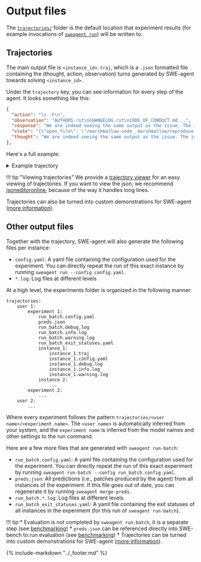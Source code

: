 # Output files

The [`trajectories/`](https://github.com/princeton-nlp/SWE-agent/tree/main/trajectories) folder is the default location that experiment results (for example invocations of [`sweagent run`](cl_tutorial.md)) will be written to.

## Trajectories

The main output file is `<instance_id>.traj`, which is a `.json` formatted file containing the (thought, action, observation) turns generated by SWE-agent towards solving `<instance_id>`.

Under the `trajectory` key, you can see information for every step of the agent. It looks something like this:

```json
{
  "action": "ls -F\n",
  "observation": "AUTHORS.rst\nCHANGELOG.rst\nCODE_OF_CONDUCT.md...",
  "response": "We are indeed seeing the same output as the issue. The issue suggests that we should look at line 1474 of the `fields.py`...",
  "state": "{\"open_file\": \"/marshmallow-code__marshmallow/reproduce.py\", \"working_dir\": \"/marshmallow-code__marshmallow\"}\n",
  "thought": "We are indeed seeing the same output as the issue. The issue suggests that we should look at line 1474 of the `fields.py`..."
},
```

Here's a full example:

<details>
<summary>Example trajectory</summary>

Note: This trajectory is from SWE-agent v0.7.0. It might look different in newer versions.

```json
--8<-- "trajectories/demonstrations/replay__marshmallow-code__marshmallow-1867__default__t-0.20__p-0.95__c-2.00__install-1___install_from_source/marshmallow-code__marshmallow-1867.traj"
```
</details>

!!! tip "Viewing trajectories"
    We provide a [trajectory viewer](inspector.md) for an easy viewing of trajectories.
    If you want to view the json, we recommend [jsoneditoronline](https://jsoneditoronline.org/),
    because of the way it handles long lines.

Trajectories can also be turned into custom demonstrations for SWE-agent ([more information](../config/demonstrations.md)).

## Other output files

Together with the trajectory, SWE-agent will also generate the following files per instance:

* `config.yaml`: A yaml file containing the configuration used for the experiment. You can directly repeat the run of this
  exact instance by running `sweagent run --config config.yaml`.
* `*.log`: Log files at different levels

At a high level, the experiments folder is organized in the following manner:

```
trajectories:
    user 1:
        experiment 1:
            run_batch.config.yaml
            preds.json
            run_batch.debug.log
            run_batch.info.log
            run_batch.warning.log
            run_batch_exit_statuses.yaml
            instance_1:
                instance_1.traj
                instance_1.config.yaml
                instance_1.debug.log
                instance_1.info.log
                instance_1.warning.log
            instance 2:
                ...
        experiment 2:
            ...
    user 2:
        ...
```

Where every experiment follows the pattern `trajectories/<user name>/<experiment name>`. The `<user name>` is automatically inferred from your system, and the `experiment name` is inferred from the model names and other settings to the run command.


Here are a few more files that are generated with `sweagent run-batch`:

* `run_batch.config.yaml`: A yaml file containing the configuration used for the experiment. You can directly repeat the run of this
  exact experiment by running `sweagent run-batch --config run_batch.config.yaml`.
* `preds.json`: All predictions (i.e., patches produced by the agent) from all instances of the experiment.
  If this file goes out of date, you can regenerate it by running `sweagent merge-preds`.
* `run_batch.*.log`: Log files at different levels.
* `run_batch_exit_statuses.yaml`: A yaml file containing the exit statuses of all instances in the experiment (for this run of `sweagent run-batch`).


!!! tip
    * Evaluation is not completed by `sweagent run-batch`, it is a separate step (see [benchmarking](benchmarking.md))
    * `preds.json` can be referenced directly into SWE-bench to run evaluation (see [benchmarking](benchmarking.md))
    * Trajectories can be turned into custom demonstrations for SWE-agent ([more information](../config/demonstrations.md)).

{% include-markdown "../_footer.md" %}
